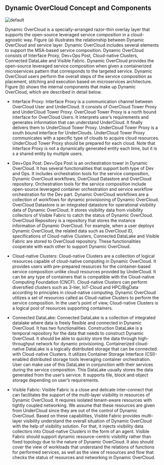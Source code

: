 ## Dynamic OverCloud Concept and Components


![default](https://user-images.githubusercontent.com/19390594/52537704-d30d4d80-2dac-11e9-91a9-e924a75f93d2.jpg)


Dynamic OverCloud is a specially-arranged razor-thin overlay layer that supports the open-source leveraged service composition in a cloud-agnostic way. Figure (a) illustrates the relationship between Dynamic OverCloud and service layer. Dynamic OverCloud includes several elements to support the MSA-based service composition. Dynamic OverCloud consists of Interface Proxy, Dev+Ops Post, Cloud-native Clusters, Connected DataLake and Visible Fabric. Dynamic OverCloud provides the open-source leveraged service composition when given a containerized microservices pattern that corresponds to the targeted service. Dynamic OverCloud users perform the overall steps of the service composition as placement, stitching and execution based on microservices architecture. Figure (b) shows the internal components that make up Dynamic OverCloud, which are described in detail below.


-	Interface Proxy: Interface Proxy is a communication channel between OverCloud User and UnderCloud. It consists of OverCloud Tower Proxy and UnderCloud Tower Proxy. OverCloud Tower Proxy is a north bound interface for OverCloud Users. It interprets uesr’s requirements and generates information that can understand UnderCloud. It finally delivers them to UnderCloud Tower Proxy. UnderCloud Tower Proxy is a south bound interface for UnderClouds. UnderCloud Tower Proxy communicates with a specific type of clouds to acquire cloud resources. UnderCloud Tower Proxy should be prepared for each cloud. Note that Interface Proxy is not a dynamically generated entity each time, but it is s a shared entity by multiple users.

-	Dev+Ops Post: Dev+Ops Post is an orchestration tower in Dynamic OverCloud. It has several functionalities that support both type of Dev and Ops. It includes orchestration tools for the service composition, Dynamic OverCloud workflows, OverCloud Datastore and OverCloud repository.  Orchestration tools for the service composition include open-source leveraged container orchestration and service workflow orchestration for the Dev part. Dynamic OverCloud workflows are a collection of workflows for dynamic provisioning of Dynamic OverCloud. OverCloud Datastore is an integrated datastore for operational visibility data of Dynamic OverCloud. It stores visibility data from visibility collectors of Visible Fabric to catch the status of Dynamic OverCloud. OverCloud Repository is a repository that stores the instance information of Dynamic OverCloud. For example, when a user deploys Dynamic OverCloud, the related data such as OverCloud ID, specifications of Cloud-native Clusters, Connected DataLake and Visible Fabric are stored to OverCloud repository. These functionalities cooperate with each other to support Dynamic OverCloud.

-	Cloud-native Clusters: Cloud-native Clusters are a collection of logical resources capable of cloud-native computing in Dynamic OverCloud. It provides users with pre-prepared resources for the container-based service composition unlike cloud resources provided by UnderCloud. It can be any type of containers that is compatible with the Cloud-native Computing Foundation (CNCF). Cloud-native Clusters can perform diversified clusters such as 3-tier, IoT-Cloud and HPC/BigData according to principles in cloud-native computing. Dynamic OverCloud utilizes a set of resources called as Cloud-native Clusters to perform the service composition. In the user’s point of view, Cloud-native Clusters is a logical pool of resources supporting containers. 

-	Connected DataLake: Connected DataLake is a collection of integrated datalake where data is freely flexible and connected in Dynamic OverCloud. It has two functionalities. Construction DataLake is a temporal repository for the data that needs to construct Dynamic OverCloud. It should be able to quickly store the data through high-throughput network for dynamic provisioning. Containerized cloud-native DataLake is a logically distributed storage that can be connected with Cloud-native Clusters. It utilizes Container Storage Interface (CSI)-enabled distributed storage tools leveraging container orchestration. User can make use of this DataLake in conjunction with their services during the service composition. This DataLake usually stores the data generated from the user’s service. It supports file, block and object storage depending on user’s requirements. 

-	Visible Fabric: Visible Fabric is a close and delicate inter-connect that can facilitates the support of the multi-layer visibility in resources of Dynamic OverCloud. It requires isolated tenant-aware resources with tightly coupled networking. We assume that these resources are given from UnderCloud since they are out of the control of Dynamic OverCloud. Based on these capabilities, Visible Fabric provides multi-layer visibility understand the overall situation of Dynamic OverCloud with the help of visibility solution. For that, it injects visibility data collectors into Cloud-native Clusters in the form of an agent. Visible Fabric should support dynamic resource-centric visibility rather than fixed topology due to the nature of Dynamic OverCloud. It also should cover the view of workloads that understand the relations of functions for performed services, as well as the view of resources and flow that checks the status of resources and networking in Dynamic OverCloud. 
